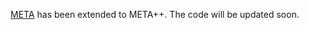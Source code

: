 [META](https://github.com/xbq1994/META) has been extended to META++. The code will be updated soon.
